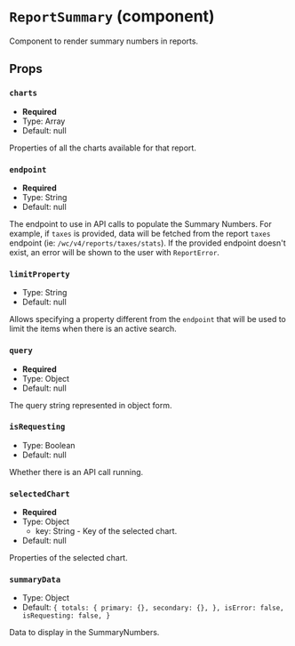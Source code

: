 `ReportSummary` (component)
===========================

Component to render summary numbers in reports.

Props
-----

### `charts`

- **Required**
- Type: Array
- Default: null

Properties of all the charts available for that report.

### `endpoint`

- **Required**
- Type: String
- Default: null

The endpoint to use in API calls to populate the Summary Numbers.
For example, if `taxes` is provided, data will be fetched from the report
`taxes` endpoint (ie: `/wc/v4/reports/taxes/stats`). If the provided endpoint
doesn't exist, an error will be shown to the user with `ReportError`.

### `limitProperty`

- Type: String
- Default: null

Allows specifying a property different from the `endpoint` that will be used
to limit the items when there is an active search.

### `query`

- **Required**
- Type: Object
- Default: null

The query string represented in object form.

### `isRequesting`

- Type: Boolean
- Default: null

Whether there is an API call running.

### `selectedChart`

- **Required**
- Type: Object
  - key: String - Key of the selected chart.
- Default: null

Properties of the selected chart.

### `summaryData`

- Type: Object
- Default: `{
    totals: {
        primary: {},
        secondary: {},
    },
    isError: false,
    isRequesting: false,
}`

Data to display in the SummaryNumbers.

